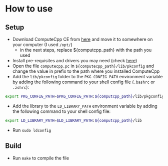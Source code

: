 # How to use

## Setup

- Download ComputeCpp CE from [here](https://developer.codeplay.com/products/computecpp/ce/download) and move it to somewhere on your computer (I used `/opt/`)
  - in the next steps, replace ${computcpp_path} with the path you used
- Install pre-requisites and drivers you may need (check [here](https://developer.codeplay.com/products/computecpp/ce/guides/))
- Open the file `computecpp.pc` in `${computecpp_path}/lib/pkconfig` and change the value in prefix to the path where you installed ComputeCpp
- Add the `lib/pkconfig` folder to the `PKG_CONFIG_PATH` environment variable by adding the following command to your shell config file (`.bashrc` or `.zshrc`):
```bash
export PKG_CONFIG_PATH=$PKG_CONFIG_PATH:${computcpp_path}/lib/pkgconfig
```
- Add the library to the `LD_LIBRARY_PATH` environment variable by adding the following command to your shell config file:
```bash
export LD_LIBRARY_PATH=$LD_LIBRARY_PATH:${computcpp_path}/lib
```
- Run `sudo ldconfig`


## Build

- Run `make` to compile the file
